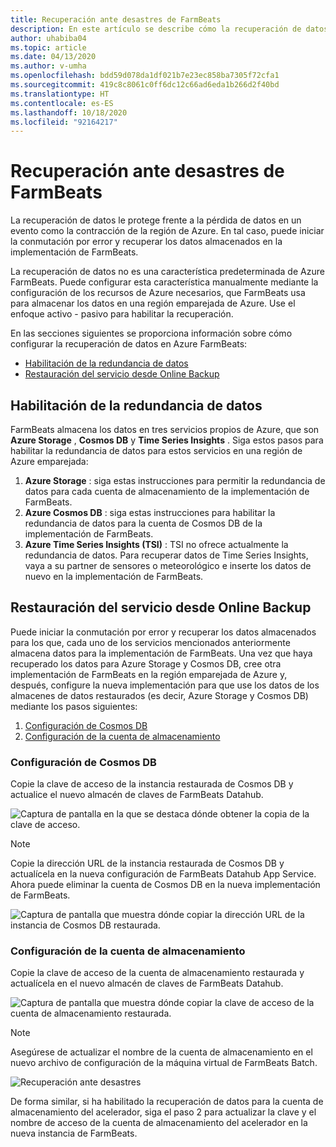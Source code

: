 ```yaml
---
title: Recuperación ante desastres de FarmBeats
description: En este artículo se describe cómo la recuperación de datos protege frente a la pérdida de datos.
author: uhabiba04
ms.topic: article
ms.date: 04/13/2020
ms.author: v-umha
ms.openlocfilehash: bdd59d078da1df021b7e23ec858ba7305f72cfa1
ms.sourcegitcommit: 419c8c8061c0ff6dc12c66ad6eda1b266d2f40bd
ms.translationtype: HT
ms.contentlocale: es-ES
ms.lasthandoff: 10/18/2020
ms.locfileid: "92164217"
---
```

# <a name="disaster-recovery-for-farmbeats"></a>Recuperación ante desastres de FarmBeats

La recuperación de datos le protege frente a la pérdida de datos en un evento como la contracción de la región de Azure. En tal caso, puede iniciar la conmutación por error y recuperar los datos almacenados en la implementación de FarmBeats.

La recuperación de datos no es una característica predeterminada de Azure FarmBeats. Puede configurar esta característica manualmente mediante la configuración de los recursos de Azure necesarios, que FarmBeats usa para almacenar los datos en una región emparejada de Azure. Use el enfoque activo - pasivo para habilitar la recuperación.

En las secciones siguientes se proporciona información sobre cómo configurar la recuperación de datos en Azure FarmBeats:

- [Habilitación de la redundancia de datos](#enable-data-redundancy)
- [Restauración del servicio desde Online Backup](#restore-service-from-online-backup)


## <a name="enable-data-redundancy"></a>Habilitación de la redundancia de datos

FarmBeats almacena los datos en tres servicios propios de Azure, que son **Azure Storage** , **Cosmos DB** y **Time Series Insights** . Siga estos pasos para habilitar la redundancia de datos para estos servicios en una región de Azure emparejada:

1.  **Azure Storage** : siga estas instrucciones para permitir la redundancia de datos para cada cuenta de almacenamiento de la implementación de FarmBeats.
2.  **Azure Cosmos DB** : siga estas instrucciones para habilitar la redundancia de datos para la cuenta de Cosmos DB de la implementación de FarmBeats.
3.  **Azure Time Series Insights (TSI)** : TSI no ofrece actualmente la redundancia de datos. Para recuperar datos de Time Series Insights, vaya a su partner de sensores o meteorológico e inserte los datos de nuevo en la implementación de FarmBeats.

## <a name="restore-service-from-online-backup"></a>Restauración del servicio desde Online Backup

Puede iniciar la conmutación por error y recuperar los datos almacenados para los que, cada uno de los servicios mencionados anteriormente almacena datos para la implementación de FarmBeats. Una vez que haya recuperado los datos para Azure Storage y Cosmos DB, cree otra implementación de FarmBeats en la región emparejada de Azure y, después, configure la nueva implementación para que use los datos de los almacenes de datos restaurados (es decir, Azure Storage y Cosmos DB) mediante los pasos siguientes:

1. [Configuración de Cosmos DB](#configure-cosmos-db)
2. [Configuración de la cuenta de almacenamiento](#configure-storage-account)


### <a name="configure-cosmos-db"></a>Configuración de Cosmos DB

Copie la clave de acceso de la instancia restaurada de Cosmos DB y actualice el nuevo almacén de claves de FarmBeats Datahub.


  ![Captura de pantalla en la que se destaca dónde obtener la copia de la clave de acceso.](./media/disaster-recovery-for-farmbeats/key-vault-secrets.png)

> [!NOTE]
> Copie la dirección URL de la instancia restaurada de Cosmos DB y actualícela en la nueva configuración de FarmBeats Datahub App Service. Ahora puede eliminar la cuenta de Cosmos DB en la nueva implementación de FarmBeats.

  ![Captura de pantalla que muestra dónde copiar la dirección URL de la instancia de Cosmos DB restaurada.](./media/disaster-recovery-for-farmbeats/configuration.png)

### <a name="configure-storage-account"></a>Configuración de la cuenta de almacenamiento

Copie la clave de acceso de la cuenta de almacenamiento restaurada y actualícela en el nuevo almacén de claves de FarmBeats Datahub.

![Captura de pantalla que muestra dónde copiar la clave de acceso de la cuenta de almacenamiento restaurada.](./media/disaster-recovery-for-farmbeats/key-vault-7-secrets.png)

>[!NOTE]
> Asegúrese de actualizar el nombre de la cuenta de almacenamiento en el nuevo archivo de configuración de la máquina virtual de FarmBeats Batch.

![Recuperación ante desastres](./media/disaster-recovery-for-farmbeats/batch-prep-files.png)

De forma similar, si ha habilitado la recuperación de datos para la cuenta de almacenamiento del acelerador, siga el paso 2 para actualizar la clave y el nombre de acceso de la cuenta de almacenamiento del acelerador en la nueva instancia de FarmBeats.
